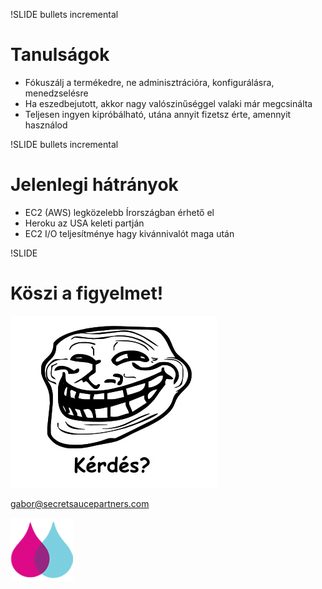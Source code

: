 !SLIDE bullets incremental

# Tanulságok

 * Fókuszálj a termékedre, ne adminisztrációra, konfigurálásra, menedzselésre
 * Ha eszedbejutott, akkor nagy valószinűséggel valaki már megcsinálta
 * Teljesen ingyen kipróbálható, utána annyit fizetsz érte, amennyit használod

!SLIDE bullets incremental

# Jelenlegi hátrányok

 * EC2 (AWS) legközelebb Írországban érhető el
 * Heroku az USA keleti partján
 * EC2 I/O teljesítménye hagy kivánnivalót maga után

!SLIDE

# Köszi a figyelmet!

![Trollface](trollface.jpg)

gabor@secretsaucepartners.com

![SSP](ssp.png)




